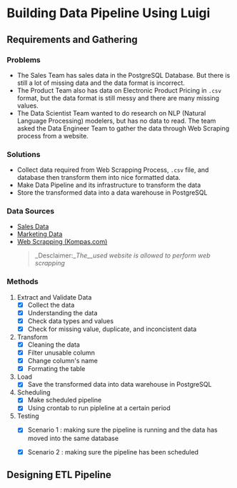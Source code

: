# Building Data Pipeline Using Luigi

## Requirements and Gathering
### Problems
- The Sales Team has sales data in the PostgreSQL Database. But there is still a lot of missing data and the data format is incorrect.
- The Product Team also has data on Electronic Product Pricing in `.csv` format, but the data format is still messy and there are many missing values.
- The Data Scientist Team wanted to do research on NLP (Natural Language Processing) modelers, but has no data to read. The team asked the Data Engineer Team to gather the data through Web Scraping process from a website.
### Solutions
- Collect data required from Web Scrapping Process, `.csv` file, and database then transform them into nice formatted data.
- Make Data Pipeline and its infrastructure to transform the data
- Store the transformed data into a data warehouse in PostgreSQL 
### Data Sources
- [Sales Data](https://hub.docker.com/r/shandytp/amazon-sales-data-docker-db) 
- [Marketing Data](https://drive.google.com/file/d/1J0Mv0TVPWv2L-So0g59GUiQJBhExPYl6/view)
- [Web Scrapping (Kompas.com)](https://indeks.kompas.com/?site=all&page)
  > _Desclaimer:__The__used website is allowed to perform web scrapping_
### Methods
1. Extract and Validate Data
    - [x] Collect the data
    - [x] Understanding the data
    - [x] Check data types and values
    - [x] Check for missing value, duplicate, and inconcistent data
2. Transform
    - [x] Cleaning the data
    - [x] Filter unusable column
    - [x] Change column's name
    - [x] Formating the table
3. Load
    - [x] Save the transformed data into data warehouse in PostgreSQL
4. Scheduling
    - [x] Make scheduled pipeline
    - [x] Using crontab to run pipleline at a certain period
5. Testing  
    - [x] Scenario 1 : making sure the pipeline is running and the data has moved into the same database
    - [x] Scenario 2 : making sure the pipeline has been scheduled
    

## Designing ETL Pipeline
